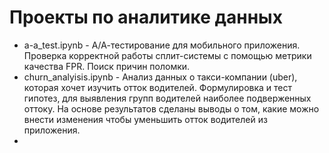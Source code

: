 # Проекты по аналитике данных

* a-a_test.ipynb - А/А-тестирование для мобильного приложения. Проверка корректной работы сплит-системы с помощью метрики качества FPR. Поиск причин поломки.
* churn_analyisis.ipynb - Анализ данных о такси-компании (uber), которая хочет изучить отток водителей. Формулировка и тест гипотез, для выявления групп водителей наиболее подверженных оттоку. На основе результатов сделаны выводы о том, какие можно внести изменения чтобы уменьшить отток водителей из приложения.
* 
